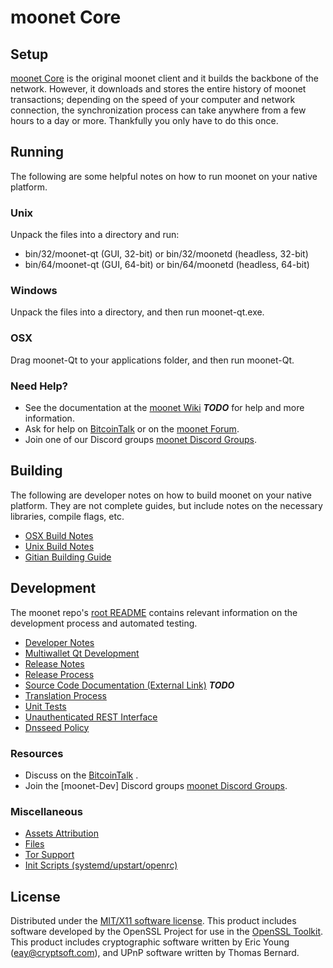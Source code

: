 moonet Core
=====================

Setup
---------------------
[moonet Core](http://moonetcoin.com) is the original moonet client and it builds the backbone of the network. However, it downloads and stores the entire history of moonet transactions; depending on the speed of your computer and network connection, the synchronization process can take anywhere from a few hours to a day or more. Thankfully you only have to do this once.

Running
---------------------
The following are some helpful notes on how to run moonet on your native platform.

### Unix

Unpack the files into a directory and run:

- bin/32/moonet-qt (GUI, 32-bit) or bin/32/moonetd (headless, 32-bit)
- bin/64/moonet-qt (GUI, 64-bit) or bin/64/moonetd (headless, 64-bit)

### Windows

Unpack the files into a directory, and then run moonet-qt.exe.

### OSX

Drag moonet-Qt to your applications folder, and then run moonet-Qt.

### Need Help?

* See the documentation at the [moonet Wiki](https://en.bitcoin.it/wiki/Main_Page) ***TODO***
for help and more information.
* Ask for help on [BitcoinTalk](https://bitcointalk.org/index.php) or on the [moonet Forum](http://moonetcoin.com/).
* Join one of our Discord groups [moonet Discord Groups](https://discord.gg/YcnvMqt).

Building
---------------------
The following are developer notes on how to build moonet on your native platform. They are not complete guides, but include notes on the necessary libraries, compile flags, etc.

- [OSX Build Notes](build-osx.md)
- [Unix Build Notes](build-unix.md)
- [Gitian Building Guide](gitian-building.md)

Development
---------------------
The moonet repo's [root README](https://github.com/eastcoastcrypto/moonet/blob/master/README.md) contains relevant information on the development process and automated testing.

- [Developer Notes](developer-notes.md)
- [Multiwallet Qt Development](multiwallet-qt.md)
- [Release Notes](release-notes.md)
- [Release Process](release-process.md)
- [Source Code Documentation (External Link)](https://dev.visucore.com/bitcoin/doxygen/) ***TODO***
- [Translation Process](translation_process.md)
- [Unit Tests](unit-tests.md)
- [Unauthenticated REST Interface](REST-interface.md)
- [Dnsseed Policy](dnsseed-policy.md)

### Resources

* Discuss on the [BitcoinTalk](https://bitcointalk.org/index.php?topic=1262920.0) .
* Join the [moonet-Dev] Discord groups [moonet Discord Groups](https://discord.gg/YcnvMqt).

### Miscellaneous
- [Assets Attribution](assets-attribution.md)
- [Files](files.md)
- [Tor Support](tor.md)
- [Init Scripts (systemd/upstart/openrc)](init.md)

License
---------------------
Distributed under the [MIT/X11 software license](http://www.opensource.org/licenses/mit-license.php).
This product includes software developed by the OpenSSL Project for use in the [OpenSSL Toolkit](https://www.openssl.org/). This product includes
cryptographic software written by Eric Young ([eay@cryptsoft.com](mailto:eay@cryptsoft.com)), and UPnP software written by Thomas Bernard.
